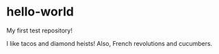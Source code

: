 # hello-world
My first test repository!

I like tacos and diamond heists! Also, French revolutions and cucumbers.
